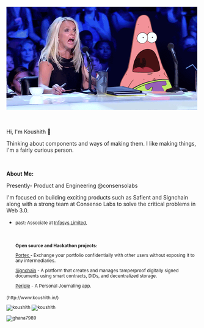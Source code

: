![britney.gif](https://raw.githubusercontent.com/siddharthkp/siddharthkp/main/britney.gif)

&nbsp;

Hi, I'm Koushith 👋

Thinking about components and ways of making them. I like making things, I'm a fairly curious person.

&nbsp;


**About Me:**

Presently- Product and Engineering @consensolabs

I'm focused on building exciting products such as Safient and Signchain along with a strong team at Consenso Labs to solve the critical problems in  Web 3.0.

<ul>
<li>
  <small>past: Associate  at <a href="https://infosys.com">Infosys Limited</a>, 
</li>
<br/>
  

 
<br/>
  
**Open source and Hackathon projects:**


[ Portex ](https://portex.xyz) - Exchange your portfolio confidentially with other users without exposing it to any intermediaries.

[Signchain](https://github.com/) - A platform that creates and manages tamperproof digitally signed documents using smart contracts, DIDs, and decentralized storage.

[Periple](https://github.com/periple) - A Personal Journaling app.



</ul>
(http://www.koushith.in/)



<br/>

<p><img align="left" src="https://github-readme-stats.vercel.app/api/top-langs?username=koushith&show_icons=true&locale=en&layout=compact" alt="koushith" /></p>

<p>&nbsp;<img align="center" src="https://github-readme-stats.vercel.app/api?username=koushith&show_icons=true&locale=en" alt="koushith" /></p>

<p><img align="center" src="https://github-readme-streak-stats.herokuapp.com/?user=koushith&" alt="ghana7989" /></p>

